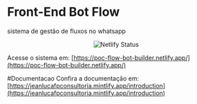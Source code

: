 # Front-End Bot Flow
sistema de gestão de fluxos no whatsapp

<p align="center">
  <img src="https://api.netlify.com/api/v1/badges/5f6de28f-24c5-4bc2-ab4c-e148f2bc8711/deploy-status" alt="Netlify Status">
</p>

Acesse o sistema em: [https://poc-flow-bot-builder.netlify.app/](https://poc-flow-bot-builder.netlify.app/)


#Documentacao
Confira a documentação em: [https://jeanlucafpconsultoria.mintlify.app/introduction](https://jeanlucafpconsultoria.mintlify.app/introduction)